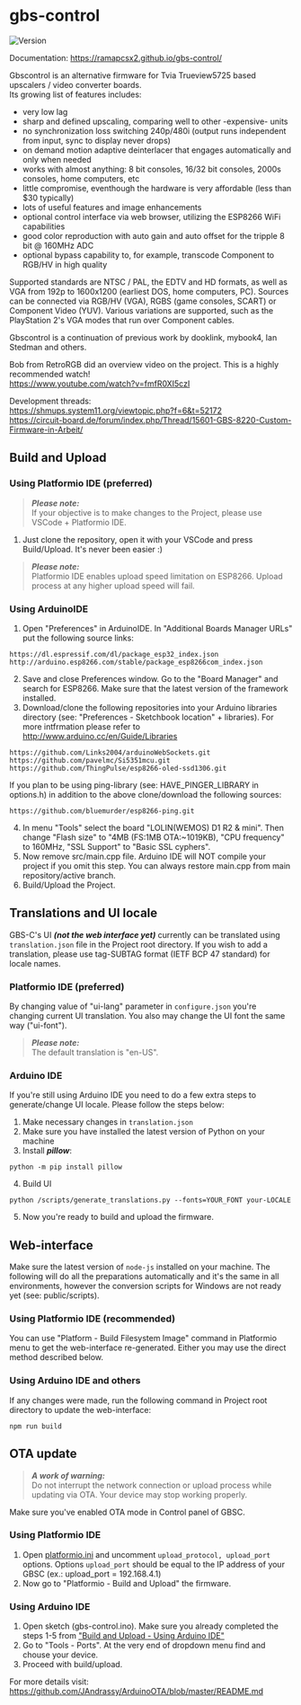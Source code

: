 # gbs-control

<p>

![Version](https://img.shields.io/badge/dynamic/json?url=https%3A%2F%2Fraw.githubusercontent.com%2Fway5%2Fgbs-control%2Fpio%2Fconfigure.json&query=%24.version&logo=C%2B%2B&logoColor=white&style=flat&label=%20Version%3A&color=red)

</p>

Documentation: https://ramapcsx2.github.io/gbs-control/

Gbscontrol is an alternative firmware for Tvia Trueview5725 based upscalers / video converter boards.  
Its growing list of features includes:   
- very low lag
- sharp and defined upscaling, comparing well to other -expensive- units
- no synchronization loss switching 240p/480i (output runs independent from input, sync to display never drops)
- on demand motion adaptive deinterlacer that engages automatically and only when needed
- works with almost anything: 8 bit consoles, 16/32 bit consoles, 2000s consoles, home computers, etc
- little compromise, eventhough the hardware is very affordable (less than $30 typically)
- lots of useful features and image enhancements
- optional control interface via web browser, utilizing the ESP8266 WiFi capabilities
- good color reproduction with auto gain and auto offset for the tripple 8 bit @ 160MHz ADC
- optional bypass capability to, for example, transcode Component to RGB/HV in high quality
 
Supported standards are NTSC / PAL, the EDTV and HD formats, as well as VGA from 192p to 1600x1200 (earliest DOS, home computers, PC).
Sources can be connected via RGB/HV (VGA), RGBS (game consoles, SCART) or Component Video (YUV).
Various variations are supported, such as the PlayStation 2's VGA modes that run over Component cables.

Gbscontrol is a continuation of previous work by dooklink, mybook4, Ian Stedman and others.  

Bob from RetroRGB did an overview video on the project. This is a highly recommended watch!   
https://www.youtube.com/watch?v=fmfR0XI5czI

Development threads:  
https://shmups.system11.org/viewtopic.php?f=6&t=52172   
https://circuit-board.de/forum/index.php/Thread/15601-GBS-8220-Custom-Firmware-in-Arbeit/   

## Build and Upload<a id="build-n-upload"></a>

### Using Platformio IDE (preferred)

>***Please note:***\
If your objective is to make changes to the Project, please use VSCode + Platformio IDE.

1. Just clone the repository, open it with your VSCode and press Build/Upload. It's never been easier :)

>***Please note:***\
Platformio IDE enables upload speed limitation on ESP8266. Upload process at any higher upload speed will fail.

### Using ArduinoIDE<a id="build-n-upload-arduino"></a>

1. Open "Preferences" in ArduinoIDE. In "Additional Boards Manager URLs" put the following source links:

```
https://dl.espressif.com/dl/package_esp32_index.json 
http://arduino.esp8266.com/stable/package_esp8266com_index.json
```

2. Save and close Preferences window. Go to the "Board Manager" and search for ESP8266. Make sure that the latest version of the framework installed.
3. Download/clone the following repositories into your Arduino libraries directory (see: "Preferences - Sketchbook location" + libraries). 
For more intfrmation please refer to http://www.arduino.cc/en/Guide/Libraries

```
https://github.com/Links2004/arduinoWebSockets.git
https://github.com/pavelmc/Si5351mcu.git
https://github.com/ThingPulse/esp8266-oled-ssd1306.git
```

If you plan to be using ping-library (see: HAVE_PINGER_LIBRARY in options.h) in addition to the above clone/download the following sources:

```
https://github.com/bluemurder/esp8266-ping.git
```

4. In menu "Tools" select the board "LOLIN(WEMOS) D1 R2 & mini". Then change "Flash size" to "4MB (FS:1MB OTA:~1019KB), "CPU frequency" to 160MHz, "SSL Support" to "Basic SSL cyphers".
5. Now remove src/main.cpp file. Arduino IDE will NOT compile your project if you omit this step. You can always restore main.cpp from main repository/active branch.
6. Build/Upload the Project.


## Translations and UI locale

GBS-C's UI ***(not the web interface yet)*** currently can be translated using ```translation.json``` file in the Project root directory. If you wish to add a translation, please use tag-SUBTAG format (IETF BCP 47 standard) for locale names.

### Platformio IDE (preferred)

By changing value of "ui-lang" parameter in ```configure.json``` you're changing current UI translation. You also may change the UI font the same way ("ui-font").

>***Please note:***\
The default translation is "en-US".

### Arduino IDE

If you're still using Arduino IDE you need to do a few extra steps to generate/change UI locale. Please follow the steps below:

1. Make necessary changes in ```translation.json```
2. Make sure you have installed the latest version of Python on your machine
3. Install ***pillow***:
   
```
python -m pip install pillow
```
   
4. Build UI 

```
python /scripts/generate_translations.py --fonts=YOUR_FONT your-LOCALE
```

5. Now you're ready to build and upload the firmware.


## Web-interface

Make sure the latest version of ```node-js``` installed on your machine. The following will do all the preparations automatically and it's the same in all environments, however the conversion scripts for Windows are not ready yet (see: public/scripts).

### Using Platformio IDE (recommended)

You can use "Platform - Build Filesystem Image" command in Platformio menu to get the web-interface re-generated. Either you may use the direct method described below.

### Using Arduino IDE and others

If any changes were made, run the following command in Project root directory to update the web-interface:

```
npm run build
```

## OTA update

>***A work of warning:***\
Do not interrupt the network connection or upload process while updating via OTA. Your device may stop working properly.

Make sure you've enabled OTA mode in Control panel of GBSС.

### Using Platformio IDE

1. Open [platformio.ini](./platformio.ini) and uncomment ```upload_protocol, upload_port``` options. Options ```upload_port``` should be equal to the IP address of your GBSС (ex.: upload_port = 192.168.4.1)
2. Now go to "Platformio - Build and Upload" the firmware.

### Using Arduino IDE

1. Open sketch (gbs-control.ino). Make sure you already completed the steps 1-5 from ["Build and Upload - Using Arduino IDE"](#build-n-upload-arduino)
2. Go to "Tools - Ports". At the very end of dropdown menu find and chouse your device.
3. Proceed with build/upload.

For more details visit: https://github.com/JAndrassy/ArduinoOTA/blob/master/README.md